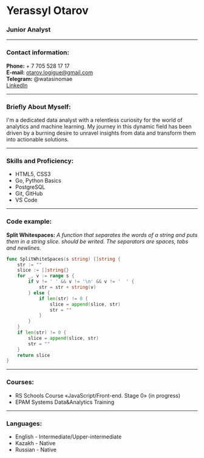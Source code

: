 # Yerassyl Otarov
### Junior Analyst

---

### Contact information:

**Phone:** + 7 705 528 17 17<br>
**E-mail:** otarov.logigue@gmail.com<br>
**Telegram:** @watasinomae<br>
[LinkedIn](https://www.linkedin.com/in/yotarov/)<br>

---

### Briefly About Myself:

I'm a dedicated data analyst with a relentless curiosity for the world of analytics and machine learning. My journey in this dynamic field has been driven by a burning desire to unravel insights from data and transform them into actionable solutions.<br>

---

### Skills and Proficiency:

- HTML5, CSS3
- Go, Python Basics
- PostgreSQL
- Git, GitHub
- VS Code

---

### Code example:

**Split Whitespaces:**
*A function that separates the words of a string and puts them in a string slice. should be writed. The separators are spaces, tabs and newlines.*

```Go
func SplitWhiteSpaces(s string) []string {
	str := ""
	slice := []string{}
	for _, v := range s {
		if v != ' ' && v != '\n' && v != '	' {
			str = str + string(v)
		} else {
			if len(str) != 0 {
				slice = append(slice, str)
				str = ""
			}
		}
	}
	if len(str) != 0 {
		slice = append(slice, str)
		str = ""
	}
	return slice
}
```
---

### Courses:

- RS Schools Course «JavaScript/Front-end. Stage 0» (in progress)
- EPAM Systems Data&Analytics Training

---

### Languages:

- English \- Intermediate/Upper-intermediate<br>
- Kazakh \- Native
- Russian \- Native



